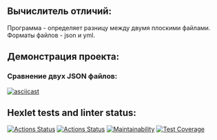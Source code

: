 ## Вычислитель отличий:
Программа - определяет разницу между двумя плоскими файлами.
Форматы файлов - json и yml.
## Демонстрация проекта:
### Сравнение двух JSON файлов:
[![asciicast](https://asciinema.org/a/3WC51kyTkMDmtMyEAkqHPtF1h.svg)](https://asciinema.org/a/3WC51kyTkMDmtMyEAkqHPtF1h)
## Hexlet tests and linter status:
[![Actions Status](https://github.com/HiminaE/java-project-71/actions/workflows/hexlet-check.yml/badge.svg)](https://github.com/HiminaE/java-project-71/actions)
[![Actions Status](https://github.com/HiminaE/java-project-71/actions/workflows/gradle.yml/badge.svg)](https://github.com/HiminaE/java-project-71/actions)
[![Maintainability](https://api.codeclimate.com/v1/badges/15259c6f489a97188800/maintainability)](https://codeclimate.com/github/HiminaE/java-project-71/maintainability)
[![Test Coverage](https://api.codeclimate.com/v1/badges/15259c6f489a97188800/test_coverage)](https://codeclimate.com/github/HiminaE/java-project-71/test_coverage)
